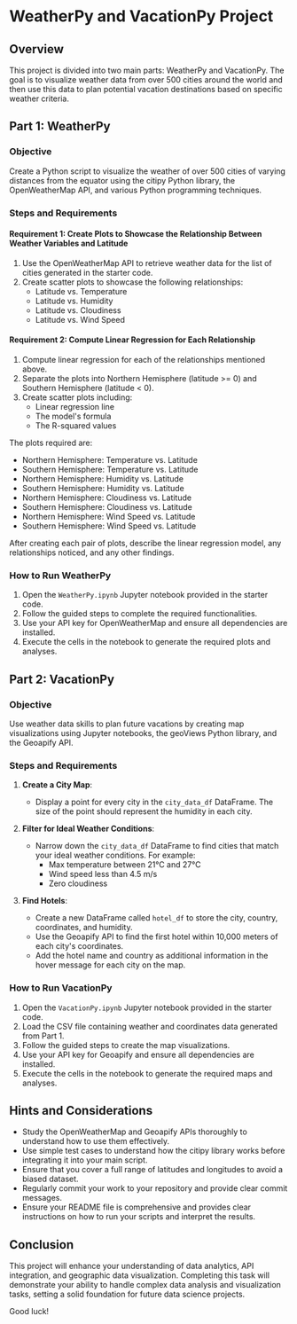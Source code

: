 # WeatherPy and VacationPy Project

## Overview
This project is divided into two main parts: WeatherPy and VacationPy. The goal is to visualize weather data from over 500 cities around the world and then use this data to plan potential vacation destinations based on specific weather criteria.

## Part 1: WeatherPy

### Objective
Create a Python script to visualize the weather of over 500 cities of varying distances from the equator using the citipy Python library, the OpenWeatherMap API, and various Python programming techniques.

### Steps and Requirements

#### Requirement 1: Create Plots to Showcase the Relationship Between Weather Variables and Latitude
1. Use the OpenWeatherMap API to retrieve weather data for the list of cities generated in the starter code.
2. Create scatter plots to showcase the following relationships:
    - Latitude vs. Temperature
    - Latitude vs. Humidity
    - Latitude vs. Cloudiness
    - Latitude vs. Wind Speed

#### Requirement 2: Compute Linear Regression for Each Relationship
1. Compute linear regression for each of the relationships mentioned above.
2. Separate the plots into Northern Hemisphere (latitude >= 0) and Southern Hemisphere (latitude < 0).
3. Create scatter plots including:
    - Linear regression line
    - The model's formula
    - The R-squared values

The plots required are:
- Northern Hemisphere: Temperature vs. Latitude
- Southern Hemisphere: Temperature vs. Latitude
- Northern Hemisphere: Humidity vs. Latitude
- Southern Hemisphere: Humidity vs. Latitude
- Northern Hemisphere: Cloudiness vs. Latitude
- Southern Hemisphere: Cloudiness vs. Latitude
- Northern Hemisphere: Wind Speed vs. Latitude
- Southern Hemisphere: Wind Speed vs. Latitude

After creating each pair of plots, describe the linear regression model, any relationships noticed, and any other findings.

### How to Run WeatherPy
1. Open the `WeatherPy.ipynb` Jupyter notebook provided in the starter code.
2. Follow the guided steps to complete the required functionalities.
3. Use your API key for OpenWeatherMap and ensure all dependencies are installed.
4. Execute the cells in the notebook to generate the required plots and analyses.

## Part 2: VacationPy

### Objective
Use weather data skills to plan future vacations by creating map visualizations using Jupyter notebooks, the geoViews Python library, and the Geoapify API.

### Steps and Requirements

1. **Create a City Map**:
    - Display a point for every city in the `city_data_df` DataFrame. The size of the point should represent the humidity in each city.

2. **Filter for Ideal Weather Conditions**:
    - Narrow down the `city_data_df` DataFrame to find cities that match your ideal weather conditions. For example:
        - Max temperature between 21°C and 27°C
        - Wind speed less than 4.5 m/s
        - Zero cloudiness

3. **Find Hotels**:
    - Create a new DataFrame called `hotel_df` to store the city, country, coordinates, and humidity.
    - Use the Geoapify API to find the first hotel within 10,000 meters of each city's coordinates.
    - Add the hotel name and country as additional information in the hover message for each city on the map.

### How to Run VacationPy
1. Open the `VacationPy.ipynb` Jupyter notebook provided in the starter code.
2. Load the CSV file containing weather and coordinates data generated from Part 1.
3. Follow the guided steps to create the map visualizations.
4. Use your API key for Geoapify and ensure all dependencies are installed.
5. Execute the cells in the notebook to generate the required maps and analyses.

## Hints and Considerations
- Study the OpenWeatherMap and Geoapify APIs thoroughly to understand how to use them effectively.
- Use simple test cases to understand how the citipy library works before integrating it into your main script.
- Ensure that you cover a full range of latitudes and longitudes to avoid a biased dataset.
- Regularly commit your work to your repository and provide clear commit messages.
- Ensure your README file is comprehensive and provides clear instructions on how to run your scripts and interpret the results.

## Conclusion
This project will enhance your understanding of data analytics, API integration, and geographic data visualization. Completing this task will demonstrate your ability to handle complex data analysis and visualization tasks, setting a solid foundation for future data science projects.

Good luck!
